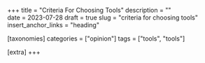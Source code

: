 +++
title = "Criteria For Choosing Tools"
description = ""   
date = 2023-07-28
draft = true
slug = "criteria for choosing tools"
insert_anchor_links = "heading"

[taxonomies]
categories = ["opinion"]
tags = ["tools", "tools"]

[extra]
+++
